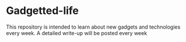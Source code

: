 # Gadgetted-life
This repository is intended to learn about new gadgets and technologies every week. A detailed write-up will be posted every week 
